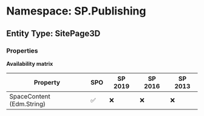 # Namespace: SP.Publishing

## Entity Type: SitePage3D

### Properties

**Availability matrix**

Property | SPO | SP 2019 | SP 2016 | SP 2013
----------|-----|---------|---------|--------
SpaceContent (Edm.String) | ✅ | ❌ | ❌ | ❌

